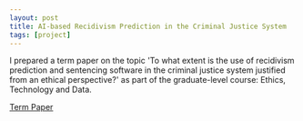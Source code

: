 ```yaml
---
layout: post
title: AI-based Recidivism Prediction in the Criminal Justice System  
tags: [project]
---
```


I prepared a term paper on the topic 'To what extent is the use of recidivism prediction and sentencing software in the criminal justice system justified from an ethical perspective?' as part of the graduate-level course: Ethics, Technology and Data.

<a href="/ethics_paper.pdf" target="_blank">Term Paper</a>
